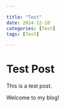 ```yaml
---

title: "Test"
date: 2024-12-10
categories: [Test]
tags: [Test]

---
```


# Test Post

This is a test post.

Welcome to my blog!



